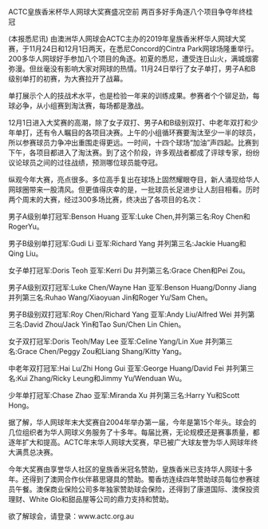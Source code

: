 ACTC皇族香米杯华人网球大奖赛盛况空前
两百多好手角逐八个项目争夺年终桂冠
<p>(本报悉尼讯) 由澳洲华人网球会ACTC主办的2019年皇族香米杯华人网球大奖赛，于11月24日和12月1日两天，在悉尼Concord的Cintra Park网球场隆重举行。200多华人网球好手参加八个项目的角逐。初夏的悉尼，遭受连日山火，满城烟雾弥漫。但丝毫没有影响大家对网球的热情。11月24日举行了女子单打，男子A和B级别单打的初赛，为大赛拉开了战幕。</p>
<p>单打展示个人的技战术水平，也是检验一年来的训练成果。参赛者个个铆足劲，每球必争，从小组赛到淘汰赛，每场都是激战。</p>
<p>12月1日进入大奖赛的高潮，除了女子双打、男子A和B级别双打、中老年双打和少年单打，还有令人瞩目的各项目决赛。上午的小组循环赛要淘汰至少一半的球员，所以参赛球员力争冲出重围走得更远。一时间，十四个球场“加油”声四起。比赛到下午，各项目都进入了淘汰赛。到了这个阶段，许多观战者都成了评球专家，纷纷议论球员之间的过往战绩，预测哪位球员能夺冠。</p>
<p>纵观今年大赛，亮点很多。多位高手复出在球场上固然耀眼夺目，新人涌现给华人网球圈带来一股清风。但更值得庆幸的是，一批球员长足进步让人刮目相看。历时两个周末的大赛，经过300多场比赛，终决出了各项目的名次：</p>
<p>男子A级别单打冠军:Benson Huang 亚军:Luke Chen,并列第三名:Roy Chen和RogerYu。</p>
<p>男子B级别单打冠军:Gudi Li 亚军:Richard Yang 并列第三名:Jackie Huang和Qing Liu。</p>
<p>女子单打冠军:Doris Teoh 亚军:Kerri Du 并列第三名:Grace Chen和Pei Zou。</p>
<p>男子A级别双打冠军:Luke Chen/Wayne Han 亚军:Benson Huang/Donny Jiang并列第三名:Ruhao Wang/Xiaoyuan Jin和Roger Yu/Sam Chen。</p>
<p>男子B级别双打冠军:Roy Chen/Richard Yang 亚军:Andy Liu/Alfred Wei 并列第三名:David Zhou/Jack Yin和Tao Sun/Chen Lin Chien。</p>
<p>女子双打冠军:Doris Teoh/May Lee 亚军:Celine Yang/Lin Xue 并列第三名:Grace Chen/Peggy Zou和Liang Shang/Kitty Yang。</p>
<p>中老年双打冠军:Hai Lu/Zhi Hong Gui 亚军:George Huang/David Fei 并列第三名:Kui Zhang/Ricky Leung和Jimmy Yu/Wenduan Wu。</p>
<p>少年单打冠军:Chase Zhao 亚军:Miranda Xu 并列第三名:Harry Yu和Scott Hong。</p>
<p>据了解，华人网球年末大奖赛自2004年举办第一届，今年是第15个年头。球会的几位组织者为华人网球义务服务了十多年。每届比赛，无论规模还是赛事质量，都逐年扩大和提高。ACTC年末华人网球大奖赛，早已被广大球友誉为华人网球年终大满贯总决赛。</p>
<p>今年大奖赛由享誉华人社区的皇族香米冠名赞助，皇族香米已支持华人网球十多年。还得到了澳网合作伙伴慕思寝具的赞助。蜀香坊连续四年赞助球员每位参赛球员午餐。澳保商业保险公司多年独家赞助球会保险，还得到了康道国际、澳保投资理财、White Glo和甜品屋等公司的鼎力支持和赞助。</p>
<p>欲了解球会，请登录：www.actc.org.au</p>
